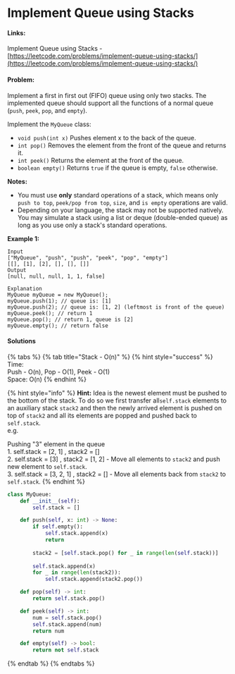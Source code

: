 # Implement Queue using Stacks

#### Links:

Implement Queue using Stacks - [https://leetcode.com/problems/implement-queue-using-stacks/](https://leetcode.com/problems/implement-queue-using-stacks/)

#### Problem:

Implement a first in first out (FIFO) queue using only two stacks. The implemented queue should support all the functions of a normal queue (`push`, `peek`, `pop`, and `empty`).

Implement the `MyQueue` class:

* `void push(int x)` Pushes element x to the back of the queue.
* `int pop()` Removes the element from the front of the queue and returns it.
* `int peek()` Returns the element at the front of the queue.
* `boolean empty()` Returns `true` if the queue is empty, `false` otherwise.

**Notes:**

* You must use **only** standard operations of a stack, which means only `push to top`, `peek/pop from top`, `size`, and `is empty` operations are valid.
* Depending on your language, the stack may not be supported natively. You may simulate a stack using a list or deque (double-ended queue) as long as you use only a stack's standard operations.

**Example 1:**

```
Input
["MyQueue", "push", "push", "peek", "pop", "empty"]
[[], [1], [2], [], [], []]
Output
[null, null, null, 1, 1, false]

Explanation
MyQueue myQueue = new MyQueue();
myQueue.push(1); // queue is: [1]
myQueue.push(2); // queue is: [1, 2] (leftmost is front of the queue)
myQueue.peek(); // return 1
myQueue.pop(); // return 1, queue is [2]
myQueue.empty(); // return false
```

#### Solutions

{% tabs %}
{% tab title="Stack - O(n)" %}
{% hint style="success" %}
Time: \
Push - O(n), Pop - O(1), Peek - O(1)\
Space: O(n)
{% endhint %}

{% hint style="info" %}
**Hint:** Idea is the newest element must be pushed to the bottom of the stack. To do so we first transfer all`self.stack` elements to an auxiliary stack `stack2` and then the newly arrived element is pushed on top of `stack2` and all its elements are popped and pushed back to `self.stack`.\
e.g.

Pushing "3" element in the queue\
1\. self.stack = \[2, 1] , stack2 = \[] \
2\. self.stack = \[3] , stack2 = \[1, 2] - Move all elements to `stack2` and push new element to `self.stack`.\
3\. self.stack = \[3, 2, 1] , stack2 = \[] - Move all elements back from `stack2` to `self.stack`.
{% endhint %}

```python
class MyQueue:
    def __init__(self):
        self.stack = []

    def push(self, x: int) -> None:
        if self.empty():
            self.stack.append(x)
            return
        
        stack2 = [self.stack.pop() for _ in range(len(self.stack))]
        
        self.stack.append(x)
        for _ in range(len(stack2)):
            self.stack.append(stack2.pop())

    def pop(self) -> int:
        return self.stack.pop()

    def peek(self) -> int:
        num = self.stack.pop()
        self.stack.append(num)
        return num

    def empty(self) -> bool:
        return not self.stack
```
{% endtab %}
{% endtabs %}
